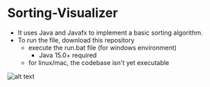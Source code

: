 # Sorting-Visualizer
* It uses Java and Javafx to implement a basic sorting algorithm.
* To run the file, download this repository
   - execute the run.bat file (for windows environment)
      - Java 15.0+ required
   - for linux/mac, the codebase isn't yet executable

![alt text](https://firebasestorage.googleapis.com/v0/b/portfolio-projects-16bb0.appspot.com/o/Sorting-Visualizer.png?alt=media&token=61f6aaaa-f617-4477-a04c-90fd5c1eb2b2)
